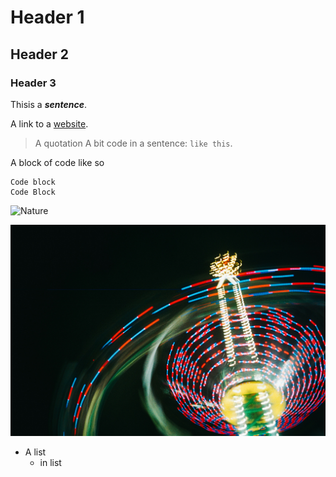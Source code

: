 # Header 1
## Header 2
### Header 3
Thisis a ***sentence***.

A link to a [website](https://convocation.carleton.ca/ceremony/honorary-degree-recipients/).

> A quotation
A bit code in a sentence: `like this`.

A block of code like so 
```
Code block
Code Block
```
![Nature](https://plus.unsplash.com/premium_photo-1748960861503-99b1f5412a81?w=600&auto=format&fit=crop&q=60&ixlib=rb-4.1.0&ixid=M3wxMjA3fDB8MHxmZWF0dXJlZC1waG90b3MtZmVlZHwxfHx8ZW58MHx8fHx8)

![image](image.jpg)
- A list
    - in list